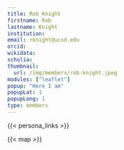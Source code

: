 ```yaml
---
title: Rob Knight
firstname: Rob
lastname: Knight
institution: 
email: rknight@ucsd.edu
orcid: 
wikidata: 
scholia: 
thumbnail:
  url: /img/members/rob-knight.jpeg
modules: ["leaflet"]
popup: "Here I am"
popupLat: 1
popupLong: 1
type: members
---
```


{{< persona_links >}}

{{< map >}}
